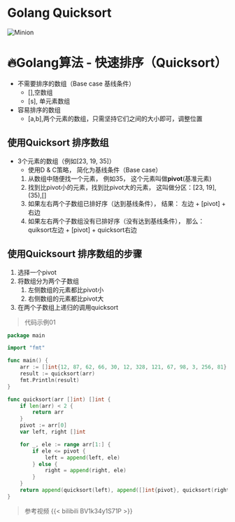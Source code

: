 # Golang Quicksort

![Minion](https://images.unsplash.com/photo-1685853995266-d095653bc6d1?ixlib=rb-4.0.3&ixid=M3wxMjA3fDB8MHxwaG90by1wYWdlfHx8fGVufDB8fHx8fA%3D%3D&auto=format&fit=crop&w=1742&q=80)
# 🔥Golang算法 - 快速排序（Quicksort）
* 不需要排序的数组（Base case 基线条件）
    * [],空数组
    * [s], 单元素数组
* 容易排序的数组
    * [a,b],两个元素的数组，只需坚持它们之间的大小即可，调整位置
<!--more-->

## 使用Quicksort 排序数组
* 3个元素的数组（例如[23, 19, 35]）
    * 使用D & C策略， 简化为基线条件（Base case）
    1. 从数组中随便找一个元素， 例如35， 这个元素叫做**pivot**(基准元素)
    2. 找到比pivot小的元素，找到比pivot大的元素， 这叫做分区：[23, 19],(35),[]
    3. 如果左右两个子数组已排好序（达到基线条件）， 结果： 左边 + [pivot] + 右边
    4. 如果左右两个子数组没有已排好序（没有达到基线条件）， 那么： quiksort左边 + [pivot] + quicksort右边
    
## 使用Quicksourt  排序数组的步骤
1. 选择一个pivot
2. 将数组分为两个子数组
    1. 左侧数组的元素都比pivot小
    2. 右侧数组的元素都比pivot大
3. 在两个子数组上递归的调用quicksort

> 代码示例01
```go
package main

import "fmt"

func main() {
	arr := []int{12, 87, 62, 66, 30, 12, 328, 121, 67, 98, 3, 256, 81}
	result := quicksort(arr)
	fmt.Println(result)
}

func quicksort(arr []int) []int {
	if len(arr) < 2 {
		return arr
	}
	pivot := arr[0]
	var left, right []int

	for _, ele := range arr[1:] {
		if ele <= pivot {
			left = append(left, ele)
		} else {
			right = append(right, ele)
		}
	}
	return append(quicksort(left), append([]int{pivot}, quicksort(right)...)...)
}
```
> 参考视频
{{< bilibili BV1k34y1S71P >}}
